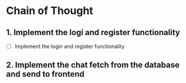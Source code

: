 # Chain of Thought

## 1. Implement the logi and register functionality
- [ ] Implement the login and register functionality

## 2. Implement the chat fetch from the database and send to frontend